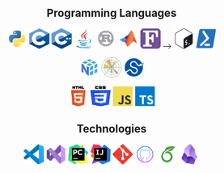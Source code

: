 <!-- README Header -->
<!-- <h1 align="center">Hello👋 I'm Stanley!</h1> -->

<!-- Programming Languages -->
<h2 align="center">Programming Languages</h2>
<p align="center">
    <img src="icons/python.svg" alt="Python" width="40" height="40"/>
    <img src="icons/c.svg" alt="C" width="40" height="40"/>
    <img src="icons/cpp.svg" alt="C++" width="40" height="40"/>
    <img src="icons/java.svg" alt="Java" width="40" height="40"/>
    <img src="icons/rust.svg" alt="Rust" width="40" height="40"/>
    <img src="icons/matlab.svg" alt="Matlab" width="40" height="40"/>
    <img src="icons/fortran.svg" alt="Fortran" width="40" height="40"/> -->
    <img src="icons/bash.svg" alt="Bashscript" width="40" height="40"/>
    <img src="icons/powershell.svg" alt="Powershell" width="40" height="40"/>
    <!-- <img src="icons/r.svg" alt="R (Statistics)" width="40" height="40"/> -->
</p>
<p align="center">
    <img src="icons/numpy.svg" alt="Numpy" width="40" height="40"/>
    <img src="icons/matplotlib.svg" alt="MatPlotLib" width="40" height="40"/>
    <img src="icons/scipy.svg" alt="SciPy" width="40" height="40"/>
<!--     <img src="icons/sfml.svg" alt="SFML" width="40" height="40"/> -->
<!--     <img src="icons/manim.svg" alt="Manimation" width="40" height="40"/> -->
</p>
<p align="center">
    <img src="icons/html5.svg" alt="HTML5" width="40" height="40"/>
    <img src="icons/css3.svg" alt="CSS3" width="40" height="40"/>
    <img src="icons/javascript.svg" alt="Javascript" width="40" height="40"/>
    <img src="icons/typescript.svg" alt="Typescript" width="40" height="40"/>
</p>

<!-- Programming Technologies -->
<h2 align="center">Technologies</h2>
<p align="center">
    <img src="icons/vscode.svg" alt="Visual Studio Code" width="40" height="40"/>
    <img src="icons/vs.svg" alt="Visual Studio" width="40" height="40"/>
    <img src="icons/pycharm.svg" alt="PyCharm" width="40" height="40"/>
    <img src="icons/intellij.svg" alt="Intelli-J" width="40" height="40"/>
    <img src="icons/git.svg" alt="Git" width="40" height="40"/>
    <img src="icons/github.svg" alt="GitHub" width="40" height="40"/>
    <img src="icons/overleaf.svg" alt="Overleaf" width="40" height="40"/>
    <img src="icons/obsidian.png" alt="Obsidian" width="40" height="40"/>
</p>
